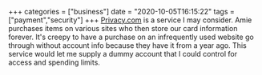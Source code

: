 +++
categories = ["business"]
date = "2020-10-05T16:15:22"
tags = ["payment","security"]
+++
[Privacy.com](https://privacy.com) is a service I may consider. Amie purchases items on various sites who then store our card information forever. It's creepy to have a purchase on an infrequently used website go through without account info because they have it from a year ago. This service would let me supply a dummy account that I could control for access and spending limits.
               